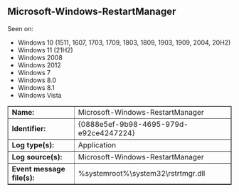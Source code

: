 ## Microsoft-Windows-RestartManager

Seen on:
* Windows 10 (1511, 1607, 1703, 1709, 1803, 1809, 1903, 1909, 2004, 20H2)
* Windows 11 (21H2)
* Windows 2008
* Windows 2012
* Windows 7
* Windows 8.0
* Windows 8.1
* Windows Vista

<table border="1" class="docutils">
  <tbody>
    <tr>
      <td><b>Name:</b></td>
      <td>Microsoft-Windows-RestartManager</td>
    </tr>
    <tr>
      <td><b>Identifier:</b></td>
      <td>{0888e5ef-9b98-4695-979d-e92ce4247224}</td>
    </tr>
    <tr>
      <td><b>Log type(s):</b></td>
      <td>Application</td>
    </tr>
    <tr>
      <td><b>Log source(s):</b></td>
      <td>Microsoft-Windows-RestartManager</td>
    </tr>
    <tr>
      <td><b>Event message file(s):</b></td>
      <td>%systemroot%\system32\rstrtmgr.dll</td>
    </tr>
  </tbody>
</table>

&nbsp;

